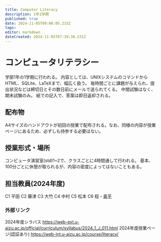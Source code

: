 ```yaml
---
title: Computer Literacy
description: 1年1学期
published: true
date: 2024-11-05T09:06:05.215Z
tags: 
editor: markdown
dateCreated: 2024-11-05T07:39:38.531Z
---
```


# コンピュータリテラシー
学部1年の1学期に行われる。
内容としては、UNIXシステムのコマンドからHTML、SQLite、LaTeXまで、幅広く扱う。
毎時間ごとに課題が与えられ、提出状況などは締切日とその数日前にメールで送られてくる。
中間試験はなく、期末試験のみ。
紙での記入で、答案は即日返却される。
## 配布物
A4サイズのハンドアウトが初回の授業で配布される。なお、同様の内容が授業ページにあるため、必ずしも持参する必要はない。

## 授業形式・場所
コンピュータ演習室(std)1~2で、クラスごとに4時間通して行われる。
基本、100分ごとに休憩が取られるが、内容の密度によってはないこともある。

## 担当教員(2024年度)
C1	平田
C2	藤津
C3	大竹
C4	中村
C5	松本
C6	程・[奥平](/ja/teachers/okudaira)



### 外部リンク
2024年度シラバス https://web-ext.u-aizu.ac.jp/official/curriculum/syllabus/2024_1_J_011.html
2024年度授業ページ(認証あり) https://web-int.u-aizu.ac.jp/course/literacy/
